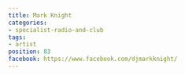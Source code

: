 ```yaml
---
title: Mark Knight
categories:
- specialist-radio-and-club
tags:
- artist
position: 83
facebook: https://www.facebook.com/djmarkknight/
---
```


